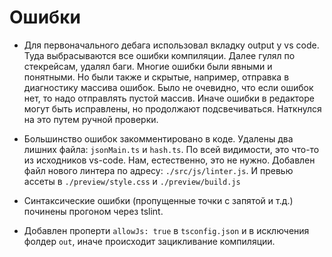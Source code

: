 # Ошибки

- Для первоначального дебага использовал вкладку output у vs code. Туда выбрасываются все ошибки компиляции. Далее гулял по стекрейсам, удалял баги. Многие ошибки были явными и понятными. Но были также и скрытые, например, отправка в диагностику массива ошибок. Было не очевидно, что если ошибок нет, то надо отправлять пустой массив. Иначе ошибки в редакторе могут быть исправлены, но продолжают подсвечиваться. Наткнулся на это путем ручной проверки.

- Большинство ошибок закомментировано в коде. Удалены два лишних файла: `jsonMain.ts` и `hash.ts`. По всей видимости, это что-то из исходников vs-code. Нам, естественно, это не нужно. Добавлен файл нового линтера по адресу: `./src/js/linter.js`. И превью ассеты в `./preview/style.css` и `./preview/build.js`

- Cинтаксические ошибки (пропущенные точки с запятой и т.д.) починены прогоном через tslint.

- Добавлен проперти `allowJs: true` в `tsconfig.json` и в исключения фолдер `out`, иначе происходит зацикливание компиляции.